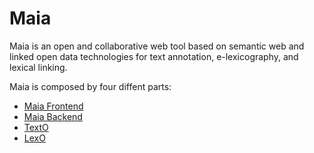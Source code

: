 # Maia
Maia is an open and collaborative web tool based on semantic web and linked open data technologies for text annotation, e-lexicography, and lexical linking.

Maia is composed by four diffent parts:
* [Maia Frontend](https://github.com/klab-ilc-cnr/maia-fe)
* [Maia Backend](https://github.com/klab-ilc-cnr/maia-be)
* [TextO](https://github.com/klab-ilc-cnr/Maia)
* [LexO](https://github.com/andreabellandi/LexO-backend)
